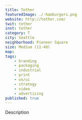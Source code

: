 ```yaml
---
title: Tether
featuredImage: ./-hamburgers.png
website: http://tether.com/
twit: tether
inst: tether
category: T
city: Seattle
neighborhood: Pioneer Square
size: Medium (11-40)
map: 
tags:
    - branding
    - packaging
    - industrial
    - print
    - ux/ui
    - strategy
    - video
    - advertising
published: true
---
```


Description
